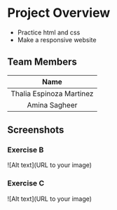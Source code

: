 # Project Overview
- Practice html and css 
- Make a responsive website 

## Team Members
|Name|
|:---:|
|Thalia Espinoza Martinez|
|      Amina Sagheer     |



## Screenshots

### Exercise B
![Alt text](URL to your image)

### Exercise C
![Alt text](URL to your image)